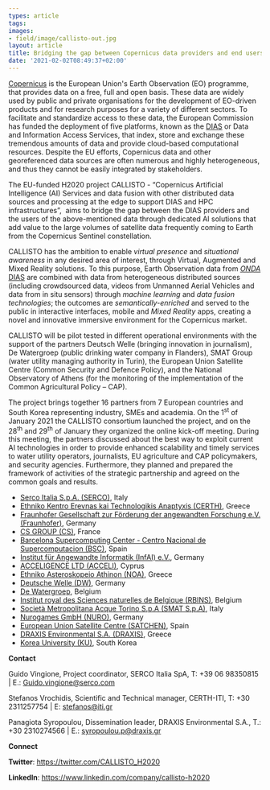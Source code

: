 ```yaml
---
types: article
tags:
images: 
- field/image/callisto-out.jpg
layout: article
title: Bridging the gap between Copernicus data providers and end users through Artificial Intelligence solutions
date: '2021-02-02T08:49:37+02:00'
---
```

<p><a href="https://www.copernicus.eu/en">Copernicus</a> is the European Union's Earth Observation (EO) programme, that provides data on a free, full and open basis. These data are widely used by public and private organisations for the development of EO-driven products and for research purposes for a variety of different sectors. To facilitate and standardize access to these data, the European Commission has funded the deployment of five platforms, known as the <a href="https://www.copernicus.eu/en/access-data/dias">DIAS</a> or Data and Information Access Services, that index, store and exchange these tremendous amounts of data and provide cloud-based computational resources. Despite the EU efforts, Copernicus data and other georeferenced data sources are often numerous and highly heterogeneous, and thus they cannot be easily integrated by stakeholders.
</p>
<p>
The EU-funded H2020 project CALLISTO - “Copernicus Artificial Intelligence (AI) Services and data fusion with other distributed data sources and processing at the edge to support DIAS and HPC infrastructures”,  aims to bridge the gap between the DIAS providers and the users of the above-mentioned data through dedicated AI solutions that add value to the large volumes of satellite data frequently coming to Earth from the Copernicus Sentinel constellation.
</p>
<p>
CALLISTO has the ambition to enable<em> virtual presence </em>and <em>situational awareness</em> in any desired area of interest, through Virtual, Augmented and Mixed Reality solutions. To this purpose, Earth Observation data from <a href="https://www.onda-dias.eu/cms/"><em>ONDA</em> DIAS</a> are combined with data from heterogeneous distributed sources (including crowdsourced data, videos from Unmanned Aerial Vehicles and data from in situ sensors) through <em>machine learning</em> and <em>data fusion technologies</em>; the outcomes are <em>semantically-enriched</em> and served to the public in interactive interfaces, mobile and <em>Mixed Reality</em> apps, creating a novel and innovative immersive environment for the Copernicus market.
</p>
<p>
CALLISTO will be pilot tested in different operational environments with the support of the partners Deutsch Welle (bringing innovation in journalism), De Watergroep (public drinking water company in Flanders), SMAT Group (water utility managing authority in Turin), the European Union Satellite Centre (Common Security and Defence Policy), and the National Observatory of Athens (for the monitoring of the implementation of the Common Agricultural Policy – CAP).
</p>
<p>
The project brings together 16 partners from 7 European countries and South Korea representing industry, SMEs and academia. On the 1<sup>st</sup> of January 2021 the CALLISTO consortium launched the project, and on the 28<sup>th</sup> and 29<sup>th</sup> of January they organized the online kick-off meeting. During this meeting, the partners discussed about the best way to exploit current AI technologies in order to provide enhanced scalability and timely services to water utility operators, journalists, EU agriculture and CAP policymakers, and security agencies. Furthermore, they planned and prepared the framework of activities of the strategic partnership and agreed on the common goals and results.
</p>
<ul>
 	<li><a href="https://www.serco.com/eu">Serco Italia S.p.A. (SERCO)</a>, Italy</li>
 	<li><a href="http://www.iti.gr">Ethniko Kentro Erevnas kai Technologikis Anaptyxis (CERTH)</a>, Greece</li>
 	<li><a href="https://www.iais.fraunhofer.de/">Fraunhofer Gesellschaft zur Förderung der angewandten Forschung e.V. (Fraunhofer)</a>, Germany</li>
 	<li><a href="https://www.c-s.fr/">CS GROUP (CS)</a>, France</li>
 	<li><a href="http://www.bsc.es">Barcelona Supercomputing Center - Centro Nacional de Supercomputacion (BSC)</a>, Spain</li>
 	<li><a href="https://infai.org/">Institut für Angewandte Informatik (InfAI) e.V.</a>, Germany</li>
 	<li><a href="https://www.accelligence.tech/">ACCELIGENCE LTD (ACCELI)</a>, Cyprus</li>
 	<li><a href="http://www.beyond-eocenter.eu/">Ethniko Asteroskopeio Athinon (NOA)</a>, Greece</li>
 	<li><a href="http://www.dw.com">Deutsche Welle (DW)</a>, Germany</li>
 	<li><a href="https://corporate.dewatergroep.be/en">De Watergroep</a>, Belgium</li>
 	<li><a href="https://odnature.naturalsciences.be/remsem">Institut royal des Sciences naturelles de Belgique (RBINS)</a>, Belgium</li>
 	<li><a href="http://www.smatorino.it">Società Metropolitana Acque Torino S.p.A (SMAT S.p.A)</a>, Italy</li>
 	<li><a href="https://www.nurogames.com/">Nurogames GmbH (NURO)</a>, Germany</li>
 	<li><a href="https://www.satcen.europa.eu/">European Union Satellite Centre (SATCHEN)</a>, Spain</li>
 	<li><a href="https://draxis.gr/">DRAXIS Environmental S.A. (DRAXIS)</a>, Greece</li>
 	<li><a href="http://egis.korea.ac.kr/">Korea University (KU)</a>, South Korea</li>
</ul>
<p>
<strong>Contact</strong>

Guido Vingione, Project coordinator, SERCO Italia SpA, T: +39 06 98350815 | E.: <a href="mailto:Guido.vingione@serco.com">Guido.vingione@serco.com</a>

Stefanos Vrochidis, Scientific and Technical manager, CERTH-ITI, T: +30 2311257754 | E: <a href="mailto:stefanos@iti.gr">stefanos@iti.gr</a>

Panagiota Syropoulou, Dissemination leader, DRAXIS Environmental S.A., T.: +30 2310274566 | E.: <a href="mailto:syropoulou.p@draxis.gr">syropoulou.p@draxis.gr</a>
</p>
<p>
<strong>Connect</strong>

<strong>Twitter</strong>: <a href="https://twitter.com/CALLISTO_H2020">https://twitter.com/CALLISTO_H2020</a>

<strong>LinkedIn</strong>: <a href="https://www.linkedin.com/company/callisto-h2020">https://www.linkedin.com/company/callisto-h2020</a>
</p>
<img src="https://mklab.iti.gr/files/field/image/callisto-in.jpg" alt="" />
